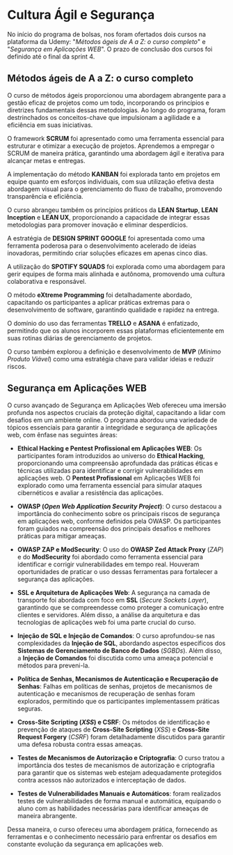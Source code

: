 # Cultura Ágil e Segurança

No início do programa de bolsas, nos foram ofertados dois cursos na plataforma da Udemy: "*Métodos ágeis de A a Z: o curso completo*" e "*Segurança em Aplicações WEB*". O prazo de conclusão dos cursos foi definido até o final da sprint 4.

## Métodos ágeis de A a Z: o curso completo

O curso de métodos ágeis proporcionou uma abordagem abrangente para a gestão eficaz de projetos como um todo, incorporando os princípios e diretrizes fundamentais dessas metodologias. Ao longo do programa, foram destrinchados os conceitos-chave que impulsionam a agilidade e a eficiência em suas iniciativas.

O framework **SCRUM** foi apresentado como uma ferramenta essencial para estruturar e otimizar a execução de projetos. Aprendemos a empregar o SCRUM de maneira prática, garantindo uma abordagem ágil e iterativa para alcançar metas e entregas.

A implementação do método **KANBAN** foi explorada tanto em projetos em equipe quanto em esforços individuais, com sua utilização efetiva desta abordagem visual para o gerenciamento do fluxo de trabalho, promovendo transparência e eficiência.

O curso abrangeu também os princípios práticos da **LEAN Startup**, **LEAN Inception** e **LEAN UX**, proporcionando a capacidade de integrar essas metodologias para promover inovação e eliminar desperdícios.

A estratégia de **DESIGN SPRINT GOOGLE** foi apresentada como uma ferramenta poderosa para o desenvolvimento acelerado de ideias inovadoras, permitindo criar soluções eficazes em apenas cinco dias.

A utilização do **SPOTIFY SQUADS** foi explorada como uma abordagem para gerir equipes de forma mais alinhada e autônoma, promovendo uma cultura colaborativa e responsável.

O método **eXtreme Programming** foi detalhadamente abordado, capacitando os participantes a aplicar práticas extremas para o desenvolvimento de software, garantindo qualidade e rapidez na entrega.

O domínio do uso das ferramentas **TRELLO** e **ASANA** é enfatizado, permitindo que os alunos incorporem essas plataformas eficientemente em suas rotinas diárias de gerenciamento de projetos.

O curso também explorou a definição e desenvolvimento de **MVP** (*Mínimo Produto Viável*) como uma estratégia chave para validar ideias e reduzir riscos.

## Segurança em Aplicações WEB

O curso avançado de Segurança em Aplicações Web ofereceu uma imersão profunda nos aspectos cruciais da proteção digital, capacitando a lidar com desafios em um ambiente online. O programa abordou uma variedade de tópicos essenciais para garantir a integridade e segurança de aplicações web, com ênfase nas seguintes áreas:

* **Ethical Hacking e Pentest Profissional em Aplicações WEB**: Os participantes foram introduzidos ao universo do **Ethical Hacking**, proporcionando uma compreensão aprofundada das práticas éticas e técnicas utilizadas para identificar e corrigir vulnerabilidades em aplicações web. O **Pentest Profissional** em Aplicações WEB foi explorado como uma ferramenta essencial para simular ataques cibernéticos e avaliar a resistência das aplicações.

* **OWASP (*Open Web Application Security Project*)**: O curso destacou a importância do conhecimento sobre os principais riscos de segurança em aplicações web, conforme definidos pela OWASP. Os participantes foram guiados na compreensão dos principais desafios e melhores práticas para mitigar ameaças.

* **OWASP ZAP e ModSecurity**: O uso do **OWASP Zed Attack Proxy** (*ZAP*) e do **ModSecurity** foi abordado como ferramenta essencial para identificar e corrigir vulnerabilidades em tempo real. Houveram oportunidades de praticar o uso dessas ferramentas para fortalecer a segurança das aplicações.

* **SSL e Arquitetura de Aplicações Web**: A segurança na camada de transporte foi abordada com foco em **SSL** (*Secure Sockets Layer*), garantindo que se compreendesse como proteger a comunicação entre clientes e servidores. Além disso, a análise da arquitetura e das tecnologias de aplicações web foi uma parte crucial do curso.

* **Injeção de SQL e Injeção de Comandos**: O curso aprofundou-se nas complexidades da **Injeção de SQL**, abordando aspectos específicos dos **Sistemas de Gerenciamento de Banco de Dados** (*SGBDs*). Além disso, a **Injeção de Comandos** foi discutida como uma ameaça potencial e métodos para preveni-la.

* **Política de Senhas, Mecanismos de Autenticação e Recuperação de Senhas**: Falhas em políticas de senhas, projetos de mecanismos de autenticação e mecanismos de recuperação de senhas foram explorados, permitindo que os participantes implementassem práticas seguras.

* **Cross-Site Scripting (*XSS*) e CSRF**: Os métodos de identificação e prevenção de ataques de **Cross-Site Scripting** (*XSS*) e **Cross-Site Request Forgery** (*CSRF*) foram detalhadamente discutidos para garantir uma defesa robusta contra essas ameaças.

* **Testes de Mecanismos de Autorização e Criptografia**: O curso tratou a importância dos testes de mecanismos de autorização e criptografia para garantir que os sistemas web estejam adequadamente protegidos contra acessos não autorizados e interceptação de dados.

* **Testes de Vulnerabilidades Manuais e Automáticos**: foram realizados testes de vulnerabilidades de forma manual e automática, equipando o aluno com as habilidades necessárias para identificar ameaças de maneira abrangente.

Dessa maneira, o curso ofereceu uma abordagem prática, fornecendo as ferramentas e o conhecimento necessário para enfrentar os desafios em constante evolução da segurança em aplicações web.